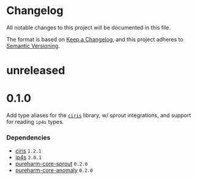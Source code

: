# Changelog

All notable changes to this project will be documented in this file.

The format is based on [Keep a Changelog](https://keepachangelog.com/en/1.0.0/),
and this project adheres to [Semantic Versioning](https://semver.org/spec/v2.0.0.html).

# unreleased

# 0.1.0

Add type aliases for the [`ciris`](https://github.com/vlovgr/ciris/releases) library, w/ sprout integrations,
and support for reading `ip4s` types.

### Dependencies
- [ciris](https://github.com/vlovgr/ciris/releases) `1.2.1`
- [ip4s](https://github.com/Comcast/ip4s/releases) `2.0.1`
- [pureharm-core-sprout](https://github.com/busymachines/pureharm-core/releases) `0.2.0`
- [pureharm-core-anomaly](https://github.com/busymachines/pureharm-core/releases) `0.2.0`